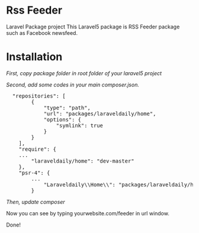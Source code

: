 # Rss Feeder
Laravel Package project
This Laravel5 package is RSS Feeder package such as Facebook newsfeed.

# Installation
<em>First, copy package folder in root folder of your laravel5 project</em> <p>
<em>Second, add some codes in your main composer.json.</em> </br>
  <pre>  "repositories": [
        {
            "type": "path",
            "url": "packages/laraveldaily/home",
            "options": {
                "symlink": true
            }
        }
    ],
    "require": {
	...
        "laraveldaily/home": "dev-master"
    },
	"psr-4": {
	    ...
            "Laraveldaily\\Home\\": "packages/laraveldaily/home/src/"
        }</pre><p>
<em>Then, update composer</em>

Now you can see by typing yourwebsite.com/feeder in url window.

Done!
